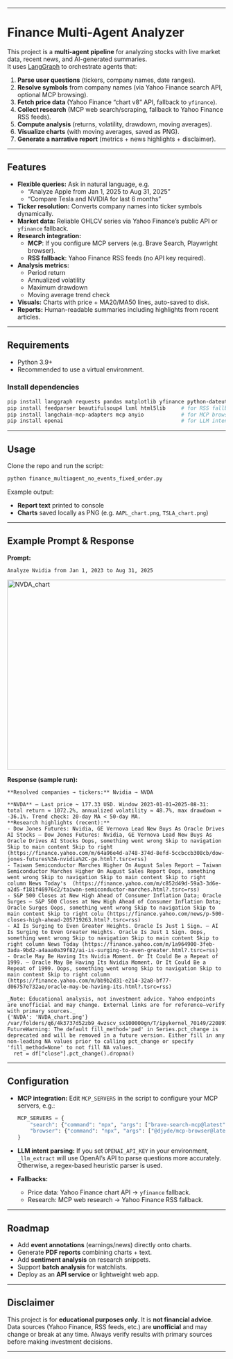 
---
# Finance Multi-Agent Analyzer

This project is a **multi-agent pipeline** for analyzing stocks with live market data, recent news, and AI-generated summaries.  
It uses [LangGraph](https://github.com/langchain-ai/langgraph) to orchestrate agents that:

1. **Parse user questions** (tickers, company names, date ranges).
2. **Resolve symbols** from company names (via Yahoo Finance search API, optional MCP browsing).
3. **Fetch price data** (Yahoo Finance “chart v8” API, fallback to `yfinance`).
4. **Collect research** (MCP web search/scraping, fallback to Yahoo Finance RSS feeds).
5. **Compute analysis** (returns, volatility, drawdown, moving averages).
6. **Visualize charts** (with moving averages, saved as PNG).
7. **Generate a narrative report** (metrics + news highlights + disclaimer).

---

## Features

- **Flexible queries:** Ask in natural language, e.g.
  - “Analyze Apple from Jan 1, 2025 to Aug 31, 2025”
  - “Compare Tesla and NVIDIA for last 6 months”
- **Ticker resolution:** Converts company names into ticker symbols dynamically.
- **Market data:** Reliable OHLCV series via Yahoo Finance’s public API or `yfinance` fallback.
- **Research integration:**
  - **MCP**: If you configure MCP servers (e.g. Brave Search, Playwright browser).
  - **RSS fallback**: Yahoo Finance RSS feeds (no API key required).
- **Analysis metrics:**
  - Period return
  - Annualized volatility
  - Maximum drawdown
  - Moving average trend check
- **Visuals:** Charts with price + MA20/MA50 lines, auto-saved to disk.
- **Reports:** Human-readable summaries including highlights from recent articles.

---

## Requirements

- Python 3.9+
- Recommended to use a virtual environment.

### Install dependencies

```bash
pip install langgraph requests pandas matplotlib yfinance python-dateutil
pip install feedparser beautifulsoup4 lxml html5lib     # for RSS fallback
pip install langchain-mcp-adapters mcp anyio            # for MCP browsing (optional)
pip install openai                                      # for LLM intent parsing (optional)
````

---

## Usage

Clone the repo and run the script:

```bash
python finance_multiagent_no_events_fixed_order.py
```

Example output:

* **Report text** printed to console
* **Charts** saved locally as PNG (e.g. `AAPL_chart.png`, `TSLA_chart.png`)

---

## Example Prompt & Response

**Prompt:**

```text
Analyze Nvidia from Jan 1, 2023 to Aug 31, 2025
```

<img width="571" height="438" alt="NVDA_chart" src="https://github.com/user-attachments/assets/2dfdf53a-8b86-4fc0-96ab-186895fdfda1" />

**Response (sample run):**



```text
**Resolved companies → tickers:** Nvidia → NVDA

**NVDA** — Last price ~ 177.33 USD. Window 2023-01-01→2025-08-31: total return ≈ 1072.2%, annualized volatility ≈ 48.7%, max drawdown ≈ -36.1%. Trend check: 20-day MA < 50-day MA.
**Research highlights (recent):**
- Dow Jones Futures: Nvidia, GE Vernova Lead New Buys As Oracle Drives AI Stocks — Dow Jones Futures: Nvidia, GE Vernova Lead New Buys As Oracle Drives AI Stocks Oops, something went wrong Skip to navigation Skip to main content Skip to right  (https://finance.yahoo.com/m/64a96e4d-a748-374d-8efd-5ccbccb308cb/dow-jones-futures%3A-nvidia%2C-ge.html?.tsrc=rss)
- Taiwan Semiconductor Marches Higher On August Sales Report — Taiwan Semiconductor Marches Higher On August Sales Report Oops, something went wrong Skip to navigation Skip to main content Skip to right column News Today's  (https://finance.yahoo.com/m/c852d49d-59a3-3d6e-a2d5-f181f46976c2/taiwan-semiconductor-marches.html?.tsrc=rss)
- S&P 500 Closes at New High Ahead of Consumer Inflation Data; Oracle Surges — S&P 500 Closes at New High Ahead of Consumer Inflation Data; Oracle Surges Oops, something went wrong Skip to navigation Skip to main content Skip to right colu (https://finance.yahoo.com/news/p-500-closes-high-ahead-205719263.html?.tsrc=rss)
- AI Is Surging to Even Greater Heights. Oracle Is Just 1 Sign. — AI Is Surging to Even Greater Heights. Oracle Is Just 1 Sign. Oops, something went wrong Skip to navigation Skip to main content Skip to right column News Today (https://finance.yahoo.com/m/1a964900-3feb-3ada-9bd2-a4aaa0a39f82/ai-is-surging-to-even-greater.html?.tsrc=rss)
- Oracle May Be Having Its Nvidia Moment. Or It Could Be a Repeat of 1999. — Oracle May Be Having Its Nvidia Moment. Or It Could Be a Repeat of 1999. Oops, something went wrong Skip to navigation Skip to main content Skip to right column (https://finance.yahoo.com/m/bb9b2d31-e214-32a8-bf77-d06757e732ae/oracle-may-be-having-its.html?.tsrc=rss)

_Note: Educational analysis, not investment advice. Yahoo endpoints are unofficial and may change. External links are for reference—verify with primary sources._
{'NVDA': 'NVDA_chart.png'}
/var/folders/q6/4k3737d52zb9_4wzscv_sx100000gn/T/ipykernel_70149/220897417.py:54: FutureWarning: The default fill_method='pad' in Series.pct_change is deprecated and will be removed in a future version. Either fill in any non-leading NA values prior to calling pct_change or specify 'fill_method=None' to not fill NA values.
  ret = df["close"].pct_change().dropna()
```

---

## Configuration

* **MCP integration:**
  Edit `MCP_SERVERS` in the script to configure your MCP servers, e.g.:

  ```python
  MCP_SERVERS = {
      "search": {"command": "npx", "args": ["brave-search-mcp@latest"]},
      "browser": {"command": "npx", "args": ["@djyde/mcp-browser@latest"]}
  }
  ```

* **LLM intent parsing:**
  If you set `OPENAI_API_KEY` in your environment, `_llm_extract` will use OpenAI’s API to parse questions more accurately. Otherwise, a regex-based heuristic parser is used.

* **Fallbacks:**

  * Price data: Yahoo Finance chart API → `yfinance` fallback.
  * Research: MCP web research → Yahoo Finance RSS fallback.

---

## Roadmap

* Add **event annotations** (earnings/news) directly onto charts.
* Generate **PDF reports** combining charts + text.
* Add **sentiment analysis** on research snippets.
* Support **batch analysis** for watchlists.
* Deploy as an **API service** or lightweight web app.

---

## Disclaimer

This project is for **educational purposes only**.
It is **not financial advice**. Data sources (Yahoo Finance, RSS feeds, etc.) are **unofficial** and may change or break at any time.
Always verify results with primary sources before making investment decisions.

---
